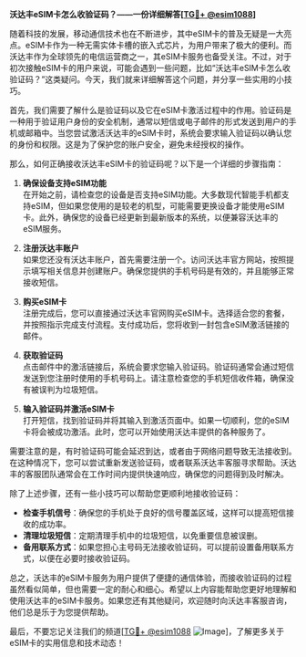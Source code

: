 **沃达丰eSIM卡怎么收验证码？——一份详细解答[[TG💪+ @esim1088](https://t.me/s/esim1088)]**

随着科技的发展，移动通信技术也在不断进步，其中eSIM卡的普及无疑是一大亮点。eSIM卡作为一种无需实体卡槽的嵌入式芯片，为用户带来了极大的便利。而沃达丰作为全球领先的电信运营商之一，其eSIM卡服务也备受关注。不过，对于初次接触eSIM卡的用户来说，可能会遇到一些问题，比如“沃达丰eSIM卡怎么收验证码？”这类疑问。今天，我们就来详细解答这个问题，并分享一些实用的小技巧。

首先，我们需要了解什么是验证码以及它在eSIM卡激活过程中的作用。验证码是一种用于验证用户身份的安全机制，通常以短信或电子邮件的形式发送到用户的手机或邮箱中。当您尝试激活沃达丰的eSIM卡时，系统会要求输入验证码以确认您的身份和权限。这是为了保护您的账户安全，避免未经授权的操作。

那么，如何正确接收沃达丰eSIM卡的验证码呢？以下是一个详细的步骤指南：

1. **确保设备支持eSIM功能**  
   在开始之前，请检查您的设备是否支持eSIM功能。大多数现代智能手机都支持eSIM，但如果您使用的是较老的机型，可能需要更换设备才能使用eSIM卡。此外，确保您的设备已经更新到最新版本的系统，以便兼容沃达丰的eSIM服务。

2. **注册沃达丰账户**  
   如果您还没有沃达丰账户，首先需要注册一个。访问沃达丰官方网站，按照提示填写相关信息并创建账户。确保您提供的手机号码是有效的，并且能够正常接收短信。

3. **购买eSIM卡**  
   注册完成后，您可以直接通过沃达丰官网购买eSIM卡。选择适合您的套餐，并按照指示完成支付流程。支付成功后，您将收到一封包含eSIM激活链接的邮件。

4. **获取验证码**  
   点击邮件中的激活链接后，系统会要求您输入验证码。验证码通常会通过短信发送到您注册时使用的手机号码上。请注意检查您的手机短信收件箱，确保没有被误判为垃圾短信。

5. **输入验证码并激活eSIM卡**  
   打开短信，找到验证码并将其输入到激活页面中。如果一切顺利，您的eSIM卡将会被成功激活。此时，您可以开始使用沃达丰提供的各种服务了。

需要注意的是，有时验证码可能会延迟到达，或者由于网络问题导致无法接收到。在这种情况下，您可以尝试重新发送验证码，或者联系沃达丰客服寻求帮助。沃达丰的客服团队通常会在工作时间内提供快速响应，确保您的问题得到及时解决。

除了上述步骤，还有一些小技巧可以帮助您更顺利地接收验证码：

- **检查手机信号**：确保您的手机处于良好的信号覆盖区域，这样可以提高短信接收的成功率。
- **清理垃圾短信**：定期清理手机中的垃圾短信，以免重要信息被误删。
- **备用联系方式**：如果您担心主号码无法接收验证码，可以提前设置备用联系方式，以便在必要时接收验证码。

总之，沃达丰的eSIM卡服务为用户提供了便捷的通信体验，而接收验证码的过程虽然看似简单，但也需要一定的耐心和细心。希望以上内容能帮助您更好地理解和使用沃达丰的eSIM卡服务。如果您还有其他疑问，欢迎随时向沃达丰客服咨询，他们总是乐于为您提供帮助。

最后，不要忘记关注我们的频道[[TG💪+ @esim1088](https://t.me/s/esim1088) ![Image](https://i.postimg.cc/4NQfJmqS/Snipaste-2025-05-13-00-14-12.png)]，了解更多关于eSIM卡的实用信息和技术动态！